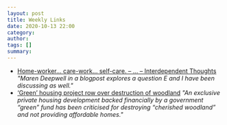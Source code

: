 ```yaml
---
layout: post
title: Weekly Links
date: 2020-10-13 22:00
category: 
author: 
tags: []
summary: 
---
```


* [Home-worker… care-work… self-care. – … – Interdependent Thoughts](https://www.zylstra.org/blog/2020/10/15079/) *"Maren Deepwell in a blogpost explores a question E and I have been discussing as well."*
* [‘Green’ housing project row over destruction of woodland](https://theferret.scot/woodland-destroyed-develop-green-housing/) *"An exclusive private housing development backed financially by a government “green” fund has been criticised for destroying “cherished woodland” and not providing affordable homes."*
